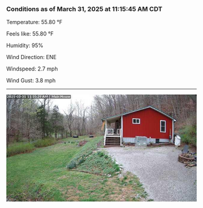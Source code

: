 ### Conditions as of March 31, 2025 at 11:15:45 AM CDT 

Temperature: 55.80 &deg;F

Feels like: 55.80 &deg;F

Humidity: 95%

Wind Direction: ENE

Windspeed: 2.7 mph

Wind Gust: 3.8 mph

---

<img src="./images/latest.jpeg"/>


